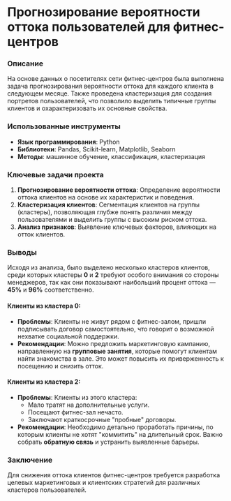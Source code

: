 # Прогнозирование вероятности оттока пользователей для фитнес-центров

### Описание
На основе данных о посетителях сети фитнес-центров была выполнена задача прогнозирования вероятности оттока для каждого клиента в следующем месяце. Также проведена кластеризация для создания портретов пользователей, что позволило выделить типичные группы клиентов и охарактеризовать их основные свойства.

### Использованные инструменты
- **Язык программирования**: Python
- **Библиотеки**: Pandas, Scikit-learn, Matplotlib, Seaborn
- **Методы**: машинное обучение, классификация, кластеризация

### Ключевые задачи проекта
1. **Прогнозирование вероятности оттока**: Определение вероятности оттока клиентов на основе их характеристик и поведения.
2. **Кластеризация клиентов**: Сегментация клиентов на группы (кластеры), позволяющая глубже понять различия между пользователями и выделить группы с высоким риском оттока.
3. **Анализ признаков**: Выявление ключевых факторов, влияющих на отток клиентов.

### Выводы
Исходя из анализа, было выделено несколько кластеров клиентов, среди которых кластеры **0** и **2** требуют особого внимания со стороны менеджеров, так как они показывают наибольший процент оттока — **45%** и **96%** соответственно.

#### Клиенты из кластера 0:
- **Проблемы**: Клиенты не живут рядом с фитнес-залом, пришли подписывать договор самостоятельно, что говорит о возможной нехватке социальной поддержки.
- **Рекомендации**: Можно предложить маркетинговую кампанию, направленную на **групповые занятия**, которые помогут клиентам найти знакомства в зале. Это может повысить их приверженность к посещению и снизить отток.

#### Клиенты из кластера 2:
- **Проблемы**: Клиенты из этого кластера:
  - Мало тратят на дополнительные услуги.
  - Посещают фитнес-зал нечасто.
  - Заключают краткосрочные "пробные" договоры.
- **Рекомендации**: Необходимо детально проработать причины, по которым клиенты не хотят "коммитить" на длительный срок. Важно собрать **обратную связь** и устранить выявленные барьеры.

### Заключение
Для снижения оттока клиентов фитнес-центров требуется разработка целевых маркетинговых и клиентских стратегий для различных кластеров пользователей.
